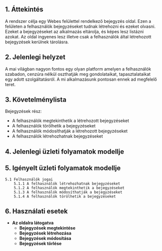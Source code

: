 ## 1. Áttekintés

A rendszer célja egy Webes felülettel rendelkező bejegyzés oldal. Ezen a felületen a felhasználók bejegyzéseket tudnak létrehozni és ezeket olvasni. 
Ezeket a bejegyzéseket az alkalmazás eltárolja, és képes lesz listázni azokat. 
Az oldal ingyenes lesz illetve csak a felhasználók által létrehozott bejegyzések kerülnek tárolásra.

## 2. Jelenlegi helyzet

A mai világban nagyon fontos egy olyan platform amelyen a felhasználók szabadon, cenzúra nélkül oszthatják meg gondolataikat, tapasztalataikat egy adott szolgáltatásról. A mi alkalmazásunk pontosan ennek ad megfelelő teret.

## 3. Követelménylista

Bejegyzések rész:
- A felhasználók megtekinthetik a létrehozott bejegyzéseket
- A felhasználók törölhetik a bejegyzéseket
- A felhasználók módosíthatják a létrehozott bejegyzéseket
- A felhasználók létrehozhatnak bejegyzéseket

## 4. Jelenlegi üzleti folyamatok modellje


## 5. Igényelt üzleti folyamatok modellje
    5.1 Felhasználók jogai
        5.1.1 A felhasználók létrehozhatnak bejegyzéseket
        5.1.2 A felhasználók megtekinthetik a bejegyzéseket
        5.1.3 A felhasználók módosíthatják a bejegyzéseket
        5.1.4 A felhasználók törölhetik a bejegyzéseket
    
## 6. Használati esetek

- **Az oldalra látogatva**
    - **Bejegyzések megtekintése**
    - **Bejegyzések létrehozása**
    - **Bejegyzések módosítása**
    - **Bejegyzések törlése**